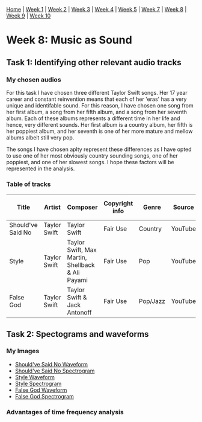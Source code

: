 [Home](README.md) | [Week 1](week1.md) | [Week 2](week2.md) | [Week 3](week3.md) | [Week 4](week4.md) | [Week 5](week5.md) | [Week 7](week7.md) | [Week 8](week8.md) | [Week 9](week9.md) | [Week 10](week10.md)

# Week 8: Music as Sound
## Task 1: Identifying other relevant audio tracks
### My chosen audios
For this task I have chosen three different Taylor Swift songs. Her 17 year career and constant reinvention means that each of her 'eras' has a very unique and identifable sound. For this reason, I have chosen one song from her first album, a song from her fifth album, and a song from her seventh album. Each of these albums represents a different time in her life and hence, very different sounds. Her first album is a country album, her fifth is her poppiest album, and her seventh is one of her more mature and mellow albums albeit still very pop. 

The songs I have chosen aplty represent these differences as I have opted to use one of her most obviously country sounding songs, one of her poppiest, and one of her slowest songs. I hope these factors will be represented in the analysis.

### Table of tracks

Title|Artist|Composer|Copyright info|Genre|Source|File/audio format|Number of channels|Sample rate|Bits per second|Duration
-----|------|--------|--------------|-----|------|-----------------|------------------|-----------|---------------|---------
Should've Said No|Taylor Swift|Taylor Swift|Fair Use|Country|YouTube|WAV|2 - Stereo|48 kHz|16|04:02
Style|Taylor Swift|Taylor Swift, Max Martin, Shellback & Ali Payami|Fair Use|Pop|YouTube|WAV|2 - Stereo|48 kHz|16|03:56
False God|Taylor Swift|Taylor Swift & Jack Antonoff|Fair Use|Pop/Jazz|YouTube|WAV|2 - Stereo|48 kHz|16|03:21

## Task 2: Spectograms and waveforms
### My Images
* [Should've Said No Waveform](data/SSN_waveform.png)
* [Should've Said No Spectrogram](data/SSN_spectrogram.png)
* [Style Waveform](data/S_waveform.png)
* [Style Spectrogram](data/S_spectrogram.png)
* [False God Waveform](data/FG_waveform.png)
* [False God Spectrogram](data/FG_spectrogram.png)
### Advantages of time frequency analysis

